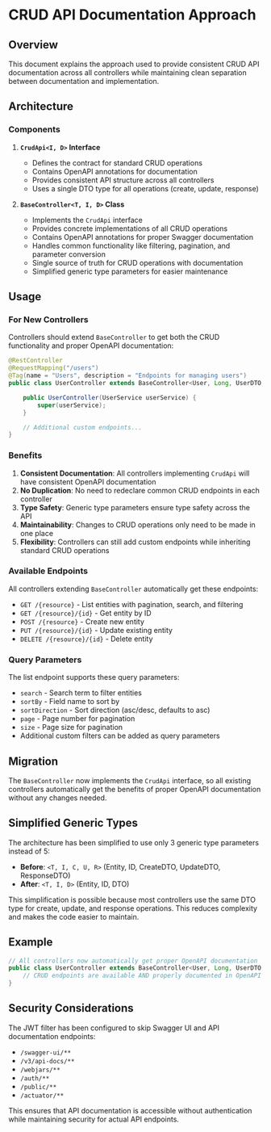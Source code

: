 # CRUD API Documentation Approach

## Overview

This document explains the approach used to provide consistent CRUD API documentation across all controllers while maintaining clean separation between documentation and implementation.

## Architecture

### Components

1. **`CrudApi<I, D>` Interface**
   - Defines the contract for standard CRUD operations
   - Contains OpenAPI annotations for documentation
   - Provides consistent API structure across all controllers
   - Uses a single DTO type for all operations (create, update, response)

2. **`BaseController<T, I, D>` Class**
   - Implements the `CrudApi` interface
   - Provides concrete implementations of all CRUD operations
   - Contains OpenAPI annotations for proper Swagger documentation
   - Handles common functionality like filtering, pagination, and parameter conversion
   - Single source of truth for CRUD operations with documentation
   - Simplified generic type parameters for easier maintenance

## Usage

### For New Controllers

Controllers should extend `BaseController` to get both the CRUD functionality and proper OpenAPI documentation:

```java
@RestController
@RequestMapping("/users")
@Tag(name = "Users", description = "Endpoints for managing users")
public class UserController extends BaseController<User, Long, UserDTO, UserDTO, UserDTO> {

    public UserController(UserService userService) {
        super(userService);
    }

    // Additional custom endpoints...
}
```

### Benefits

1. **Consistent Documentation**: All controllers implementing `CrudApi` will have consistent OpenAPI documentation
2. **No Duplication**: No need to redeclare common CRUD endpoints in each controller
3. **Type Safety**: Generic type parameters ensure type safety across the API
4. **Maintainability**: Changes to CRUD operations only need to be made in one place
5. **Flexibility**: Controllers can still add custom endpoints while inheriting standard CRUD operations

### Available Endpoints

All controllers extending `BaseController` automatically get these endpoints:

- `GET /{resource}` - List entities with pagination, search, and filtering
- `GET /{resource}/{id}` - Get entity by ID
- `POST /{resource}` - Create new entity
- `PUT /{resource}/{id}` - Update existing entity
- `DELETE /{resource}/{id}` - Delete entity

### Query Parameters

The list endpoint supports these query parameters:

- `search` - Search term to filter entities
- `sortBy` - Field name to sort by
- `sortDirection` - Sort direction (asc/desc, defaults to asc)
- `page` - Page number for pagination
- `size` - Page size for pagination
- Additional custom filters can be added as query parameters

## Migration

The `BaseController` now implements the `CrudApi` interface, so all existing controllers automatically get the benefits of proper OpenAPI documentation without any changes needed.

## Simplified Generic Types

The architecture has been simplified to use only 3 generic type parameters instead of 5:

- **Before**: `<T, I, C, U, R>` (Entity, ID, CreateDTO, UpdateDTO, ResponseDTO)
- **After**: `<T, I, D>` (Entity, ID, DTO)

This simplification is possible because most controllers use the same DTO type for create, update, and response operations. This reduces complexity and makes the code easier to maintain.

## Example

```java
// All controllers now automatically get proper OpenAPI documentation
public class UserController extends BaseController<User, Long, UserDTO, UserDTO, UserDTO> {
    // CRUD endpoints are available AND properly documented in OpenAPI
}
```

## Security Considerations

The JWT filter has been configured to skip Swagger UI and API documentation endpoints:

- `/swagger-ui/**`
- `/v3/api-docs/**`
- `/webjars/**`
- `/auth/**`
- `/public/**`
- `/actuator/**`

This ensures that API documentation is accessible without authentication while maintaining security for actual API endpoints. 